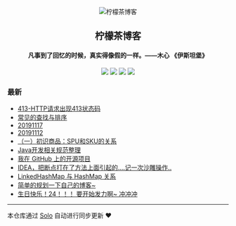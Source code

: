 <p align="center"><img alt="柠檬茶博客" src="https://static.b3log.org/images/brand/solo-32.png"></p><h2 align="center">
柠檬茶博客
</h2>

<h4 align="center"> 凡事到了回忆的时候，真实得像假的一样。——木心 《伊斯坦堡》</h4>
<p align="center"><a title="柠檬茶博客" target="_blank" href="https://github.com/Adoboy/solo-blog"><img src="https://img.shields.io/github/last-commit/Adoboy/solo-blog.svg?style=flat-square&color=FF9900"></a>
<a title="GitHub repo size in bytes" target="_blank" href="https://github.com/Adoboy/solo-blog"><img src="https://img.shields.io/github/repo-size/Adoboy/solo-blog.svg?style=flat-square"></a>
<a title="Solo Version" target="_blank" href="https://github.com/b3log/solo/releases"><img src="https://img.shields.io/badge/solo-3.6.5-f1e05a.svg?style=flat-square&color=blueviolet"></a>
<a title="Hits" target="_blank" href="https://github.com/b3log/hits"><img src="https://hits.b3log.org/Adoboy/solo-blog.svg"></a></p>

### 最新

* [413-HTTP请求出现413状态码](https://www.liuhsb.cn/articles/2019/11/19/1574135802585.html)
* [常见的查找与排序](https://www.liuhsb.cn/articles/2019/11/18/1574009769407.html)
* [20191117](https://www.liuhsb.cn/articles/2019/11/17/1574006376686.html)
* [20191112](https://www.liuhsb.cn/articles/2019/11/13/1573575853457.html)
* [（一）初识商品：SPU和SKU的关系](https://www.liuhsb.cn/articles/2019/11/13/1573574905628.html)
* [Java开发相关规范整理](https://www.liuhsb.cn/articles/2019/11/11/1573482583874.html)
* [我在 GitHub 上的开源项目](https://www.liuhsb.cn/my-github-repos)
* [IDEA，把断点打在了方法上面引起的....记一次沙雕操作..](https://www.liuhsb.cn/articles/2019/11/07/1573096608351.html)
* [LinkedHashMap 与 HashMap 关系](https://www.liuhsb.cn/articles/2019/11/03/1572775958160.html)
* [简单的规划一下自己的博客~ ](https://www.liuhsb.cn/articles/2019/10/31/1572461871415.html)
* [生日快乐！24！！！ 要开始发力啊~ 冲冲冲](https://www.liuhsb.cn/articles/2019/10/27/1572190595350.html)



---

本仓库通过 [Solo](https://github.com/b3log/solo) 自动进行同步更新 ❤️ 